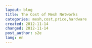 ```yaml
---
layout: blog
title: The Cost of Mesh Networks
categories: mesh,cost,price,hardware
created: 2012-11-14
changed: 2012-11-14
post_author: s2e
lang: en
---
```

 
